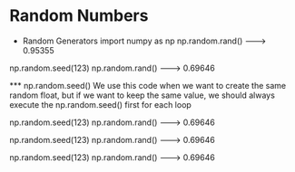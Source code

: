 # Random Numbers

- Random Generators
import numpy as np
np.random.rand()
---> 0.95355

np.random.seed(123)
np.random.rand()
---> 0.69646

*** np.random.seed() 
We use this code when we want to create the same random float, but if we want to keep the same value, we should always execute the np.random.seed() first for each loop

np.random.seed(123)
np.random.rand()
---> 0.69646


np.random.seed(123)
np.random.rand()
---> 0.69646

np.random.seed(123)
np.random.rand()
---> 0.69646







